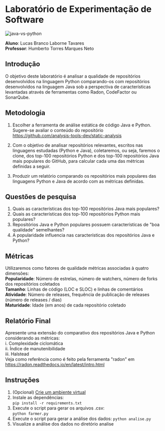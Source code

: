 # Laboratório de Experimentação de Software

![java-vs-python](https://user-images.githubusercontent.com/34322384/94696600-9984af80-030d-11eb-8976-a2eaae081d3c.png)

**Aluno**: Lucas Branco Laborne Tavares  
**Professor**: Humberto Torres Marques Neto

## Introdução

O objetivo deste laboratório é analisar a qualidade de repositórios desenvolvidos na linguagem Python comparando-os com repositórios desenvolvidos na linguagem Java sob a perspectiva de características levantadas através de ferramentas como Radon, CodeFactor ou SonarQube.

## Metodologia

1. Escolher a ferramenta de análise estática de código Java e Python.  
Sugere-se avaliar o conteúdo do repositório  
https://github.com/analysis-tools-dev/static-analysis  

2. Com o objetivo de analisar repositórios relevantes, escritos nas linguagens estudadas (Python e Java), coletaremos, ou seja, faremos o clone, dos top-100 repositórios Python e dos top-100 repositórios Java mais populares do GitHub, para calcular cada uma das métricas definidas a seguir.  

3. Produzir um relatório comparando os repositórios mais populares das linguagens Python e Java de acordo com as métricas definidas.

## Questões de pesquisa
1. Quais as características dos top-100 repositórios Java mais populares?
2. Quais as características dos top-100 repositórios Python mais populares?
3. Repositórios Java e Python populares possuem características de "boa qualidade" semelhantes?
4. A popularidade influencia nas características dos repositórios Java e Python?

## Métricas
Utilizaremos como fatores de qualidade métricas associadas à quatro dimensões:  
**Popularidade**: Número de estrelas, número de watchers, número de forks dos repositórios coletados  
**Tamanho**: Linhas de código (LOC e SLOC) e linhas de comentários  
**Atividade**: Número de releases, frequência de publicação de releases (número de releases / dias)  
**Maturidade**: Idade (em anos) de cada repositório coletado  

## Relatório Final
Apresente uma extensão do comparativo dos repositórios Java e Python considerando as métricas:  
i. Complexidade ciclomática  
ii. Índice de manutenibilidade  
iii. Halstead  
Veja como referência como é feito pela ferramenta "radon" em https://radon.readthedocs.io/en/latest/intro.html

## Instruções
1. (Opcional) [Crie um ambiente virtual](https://docs.python.org/3/library/venv.html)  
2. Instale as dependências:  
```pip install -r requirements.txt```  
3. Execute o script para gerar os arquivos .csv:  
```python farmer.py```
4. Execute o script para gerar a análise dos dados:
```python analise.py```
5. Visualize a análise dos dados no diretório analise
